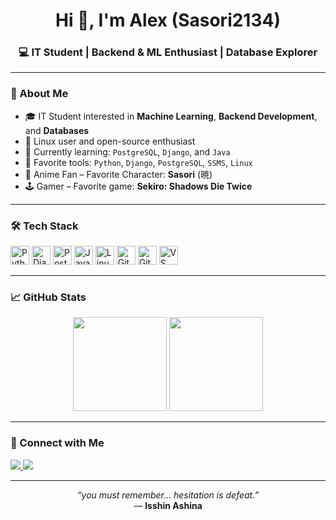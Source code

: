 <h1 align="center">Hi 👋, I'm Alex (Sasori2134)</h1>
<h3 align="center">💻 IT Student | Backend & ML Enthusiast | Database Explorer</h3>

---

### 🚀 About Me

- 🎓 IT Student interested in **Machine Learning**, **Backend Development**, and **Databases**
- 🐧 Linux user and open-source enthusiast  
- 🔧 Currently learning: `PostgreSQL`, `Django`, and `Java`  
- 🧠 Favorite tools: `Python`, `Django`, `PostgreSQL`, `SSMS`, `Linux`  
- 🎌 Anime Fan – Favorite Character: **Sasori** (暁)  
- 🕹️ Gamer – Favorite game: **Sekiro: Shadows Die Twice**

---

### 🛠️ Tech Stack

<p align="left">
  <img src="https://cdn.jsdelivr.net/gh/devicons/devicon/icons/python/python-original.svg" height="30" alt="Python"/>
  <img src="https://cdn.jsdelivr.net/gh/devicons/devicon/icons/django/django-plain.svg" height="30" alt="Django"/>
  <img src="https://cdn.jsdelivr.net/gh/devicons/devicon/icons/postgresql/postgresql-original.svg" height="30" alt="PostgreSQL"/>
  <img src="https://cdn.jsdelivr.net/gh/devicons/devicon/icons/java/java-original.svg" height="30" alt="Java"/>
  <img src="https://cdn.jsdelivr.net/gh/devicons/devicon/icons/linux/linux-original.svg" height="30" alt="Linux"/>
  <img src="https://cdn.jsdelivr.net/gh/devicons/devicon/icons/git/git-original.svg" height="30" alt="Git"/>
  <img src="https://cdn.jsdelivr.net/gh/devicons/devicon/icons/github/github-original.svg" height="30" alt="GitHub"/>
  <img src="https://cdn.jsdelivr.net/gh/devicons/devicon/icons/vscode/vscode-original.svg" height="30" alt="VS Code"/>
</p>

---

### 📈 GitHub Stats

<p align="center">
  <img src="https://github-readme-stats.vercel.app/api?username=Sasori2134&show_icons=true&theme=tokyonight" height="150" />
  <img src="https://github-readme-stats.vercel.app/api/top-langs/?username=Sasori2134&layout=compact&theme=tokyonight" height="150"/>
</p>

---

### 🤝 Connect with Me

<p align="left">
  <a href="mailto:aleksandre.martiashvili.1@btu.edu.ge">
    <img src="https://img.shields.io/badge/Email-D14836?style=for-the-badge&logo=gmail&logoColor=white"/>
  </a>
  <a href="https://www.linkedin.com/in/aleksandre-martiashvili-002775371" target="_blank">
    <img src="https://img.shields.io/badge/LinkedIn-0A66C2?style=for-the-badge&logo=linkedin&logoColor=white"/>
  </a>
</p>


---

<p align="center">
  <em>“you must remember... hesitation is defeat.”</em><br>
  — <strong>Isshin Ashina</strong>
</p>